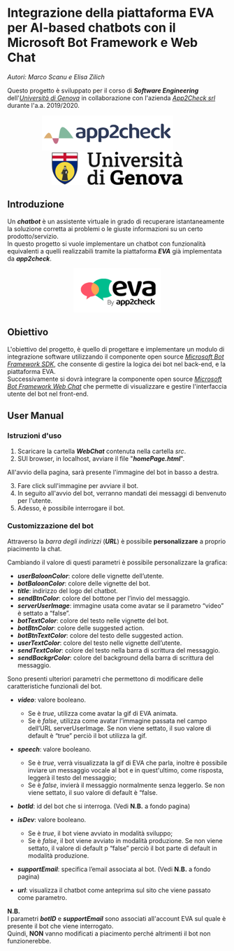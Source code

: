 # Integrazione della piattaforma EVA per AI-based chatbots con il Microsoft Bot Framework e Web Chat

*Autori: Marco Scanu e Elisa Zilich*

Questo progetto è sviluppato per il corso di ***Software Engineering*** dell'[*Università di Genova*](https://github.com/UniGe) in collaborazione con l'azienda [*App2Check srl*](https://www.app2check.com/it/) durante l'a.a. 2019/2020.

<p align="center">
	<img width = "300px" src = "./docs/references/immagini/logoApp2Check.png"/>
	&emsp;&emsp;&emsp;
	<img width = "300px" src = "./docs/references/immagini/logoUnige.png"/>
</p>

## Introduzione
Un ***chatbot*** è un assistente virtuale in grado di recuperare istantaneamente la soluzione corretta ai problemi o le giuste informazioni su un certo prodotto/servizio.<br>
In questo progetto si vuole implementare un chatbot con funzionalità equivalenti a quelli realizzabili tramite la piattaforma ***EVA*** già implementata da ***app2check***.

<p align="center">
	<img width = "200px" src = "./docs/references/immagini/logoEva.png"/>
</p>

## Obiettivo
L'obiettivo del progetto, è quello di progettare e implementare un modulo di integrazione software utilizzando il componente open source [*Microsoft Bot Framework SDK*](https://github.com/microsoft/botframework-sdk), che consente di gestire la logica dei bot nel back-end, e la piattaforma EVA.<br>
Successivamente si dovrà integrare la componente open source [*Microsoft Bot Framework Web Chat*](https://github.com/microsoft/BotFramework-WebChat) che permette di visualizzare e gestire l'interfaccia utente del bot nel front-end.

## User Manual
### Istruzioni d'uso
1. Scaricare la cartella ***WebChat*** contenuta nella cartella *src*.
2. SUl browser, in localhost, avviare il file "***homePage.html***".

All'avvio della pagina, sarà presente l'immagine del bot in basso a destra.

3. Fare click sull'immagine per avviare il bot.
4. In seguito all'avvio del bot, verranno mandati dei messaggi di benvenuto per l'utente.
5. Adesso, è possibile interrogare il bot.

### Customizzazione del bot
Attraverso la *barra degli indirizzi* (***URL***) è possibile **personalizzare** a proprio piacimento la chat.

Cambiando il valore di questi parametri è possibile personalizzare la grafica:
- ***userBaloonColor***: colore delle vignette dell’utente.
- ***botBaloonColor***: colore delle vignette del bot.
- ***title***: indirizzo del logo del chatbot.
- ***sendBtnColor***: colore del bottone per l’invio del messaggio.
- ***serverUserImage***: immagine usata come avatar se il parametro “video” è settato a “false”.
- ***botTextColor***: colore del testo nelle vignette del bot.
- ***botBtnColor***: colore delle suggested action.
- ***botBtnTextColor***: colore del testo delle suggested action.
- ***userTextColor***: colore del testo nelle vignette dell’utente.
- ***sendTextColor***: colore del testo nella barra di scrittura del messaggio.
- ***sendBackgrColor***: colore del background della barra di scrittura del messaggio.

Sono presenti ulteriori parametri che permettono di modificare delle caratteristiche funzionali del bot.

- ***video***: valore booleano.
	- Se è *true*, utilizza come avatar la gif di EVA animata.
	- Se è *false*, utilizza come avatar l’immagine passata nel campo dell’URL serverUserImage.
Se non viene settato, il suo valore di default è “true” perciò il bot utilizza la gif.

- ***speech***: valore booleano.
	- Se è *true*, verrà visualizzata la gif di EVA che parla, inoltre è possibile inviare un messaggio vocale al bot e in quest'ultimo, come risposta, leggerà il testo del messaggio;
	- Se è *false*, invierà il messaggio normalmente senza leggerlo.
Se non viene settato, il suo valore di default è “false.

- ***botId***: id del bot che si interroga. (Vedi **N.B.** a fondo pagina)

- ***isDev***: valore booleano.
	- Se è *true*, il bot viene avviato in modalità sviluppo;
	- Se è *false*, il bot viene avviato in modalità produzione.
Se non viene settato, il valore di default p “false” perciò il bot parte di default in modalità produzione.

- ***supportEmail***: specifica l’email associata al bot. (Vedi **N.B.** a fondo pagina)

- ***url***: visualizza il chatbot come anteprima sul sito che viene passato come parametro.

**N.B.** <br>
I parametri ***botID*** e ***supportEmail*** sono associati all'account EVA sul quale è presente il bot che viene interrogato. <br>
Quindi, **NON** vanno modificati a piacimento perché altrimenti il bot non funzionerebbe.
